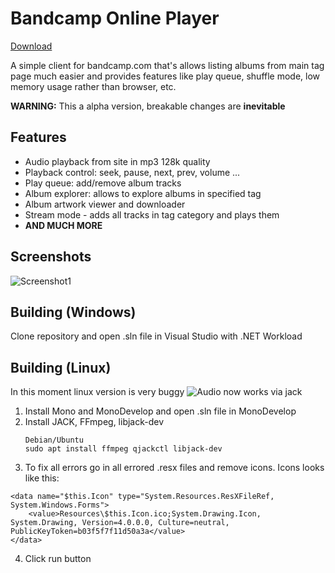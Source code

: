 # Bandcamp Online Player
[Download](https://github.com/LaineZ/BandcampOnlinePlayer/releases/download/alpha-0.4/Player.zip)

A simple client for bandcamp.com that's allows listing albums from main tag page much easier and provides features like play queue, shuffle mode, low memory usage rather than browser, etc.

**WARNING:** This a alpha version, breakable changes are **inevitable**
## Features
* Audio playback from site in mp3 128k quality
* Playback control: seek, pause, next, prev, volume ...
* Play queue: add/remove album tracks
* Album explorer: allows to explore albums in specified tag
* Album artwork viewer and downloader
* Stream mode - adds all tracks in tag category and plays them
* **AND MUCH MORE**
## Screenshots
![Screenshot1](https://i.imgur.com/WkLJkvg.png)

## Building (Windows)
Clone repository and open .sln file in Visual Studio with .NET Workload

## Building (Linux)
In this moment linux version is very buggy
![Audio now works via jack](https://i.imgur.com/DY17dBO.png)


1. Install Mono and MonoDevelop and open .sln file in MonoDevelop
2. Install JACK, FFmpeg, libjack-dev
	```
	Debian/Ubuntu
	sudo apt install ffmpeg qjackctl libjack-dev
	```
3. To fix all errors go in all errored .resx files and remove icons. Icons looks like this:
``` 
<data name="$this.Icon" type="System.Resources.ResXFileRef, System.Windows.Forms">
	<value>Resources\$this.Icon.ico;System.Drawing.Icon, System.Drawing, Version=4.0.0.0, Culture=neutral, PublicKeyToken=b03f5f7f11d50a3a</value>
</data>
```
4. Click run button
